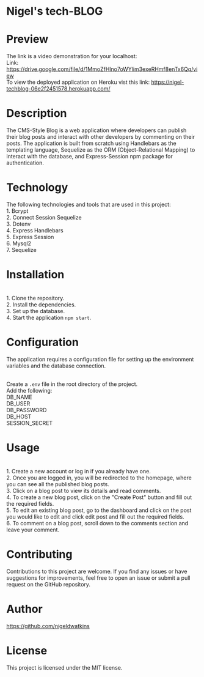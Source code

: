 # Nigel's tech-BLOG

# Preview
The link is a video demonstration for your localhost: 
<br> Link: https://drive.google.com/file/d/1MmoZfHlno7oWYlim3exeRHmf8enTx6Qq/view 
<br> To view the deployed application on Heroku vist this link: https://nigel-techblog-06e2f2451578.herokuapp.com/ 
# Description
The CMS-Style Blog is a web application where developers can publish their blog posts and interact with other developers by commenting on their posts. The application is built from scratch using Handlebars as the templating language, Sequelize as the ORM (Object-Relational Mapping) to interact with the database, and Express-Session npm package for authentication.
# Technology
The following technologies and tools that are used in this project: 
<br>1. Bcrypt
<br>2. Connect Session Sequelize
<br>3. Dotenv
<br>4. Express Handlebars
<br>5. Express Session
<br>6. Mysql2
<br>7. Sequelize

# Installation
<br>1. Clone the repository. 
<br>2. Install the dependencies.
<br>3. Set up the database.
<br>4. Start the application `npm start`.

# Configuration
The application requires a configuration file for setting up the environment variables and the database connection. 

<br> Create a `.env` file in the root directory of the project.
<br> Add the following:
<br> DB_NAME
<br> DB_USER
<br> DB_PASSWORD
<br> DB_HOST
<br> SESSION_SECRET
# Usage
<br>1. Create a new account or log in if you already have one.
<br>2. Once you are logged in, you will be redirected to the homepage, where you can see all the published blog posts.
<br>3. Click on a blog post to view its details and read comments.
<br>4. To create a new blog post, click on the "Create Post" button and fill out the required fields.
<br>5. To edit an existing blog post, go to the dashboard and click on the post you would like to edit and click edit post and fill out the required fields.
<br>6. To comment on a blog post, scroll down to the comments section and leave your comment.
<br>

# Contributing 
Contributions to this project are welcome. If you find any issues or have suggestions for improvements, feel free to open an issue or submit a pull request on the GitHub repository.
# Author
https://github.com/nigeldwatkins 
# License
This project is licensed under the MIT license.